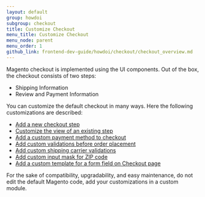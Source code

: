 ```yaml
---
layout: default
group: howdoi
subgroup: checkout
title: Customize Checkout
menu_title: Customize Checkout
menu_node: parent
menu_order: 1
github_link: frontend-dev-guide/howdoi/checkout/checkout_overview.md
---
```


Magento checkout is implemented using the UI components. 
Out of the box, the checkout consists of two steps:
 
 - Shipping Information
 - Review and Payment Information


You can customize the default checkout in many ways. Here the following customizations are described:

 - [Add a new checkout step]({{site.gdeurl}}howdoi/checkout/checkout_new_step.html)
 - [Customize the view of an existing step]({{site.gdeurl}}howdoi/checkout/checkout_new_step.html)
 - [Add a custom payment method to checkout]({{site.gdeurl}}howdoi/checkout/checkout_payment.html)
 - [Add custom validations before order placement]({{site.gdeurl}}howdoi/checkout/checkout_order.html)
 - [Add custom shipping carrier validations]({{site.gdeurl}}checkout/checkout_carrier.html)
 - [Add custom input mask for ZIP code]({{site.gdeurl}}checkout/checkout_zip.html)
 - [Add a custom template for a form field on Checkout page]({{site.gdeurl}}checkout/checkout_edit_form.html)



For the sake of compatibility, upgradability, and easy maintenance, do not edit the default Magento code, add your customizations in a custom module. 

